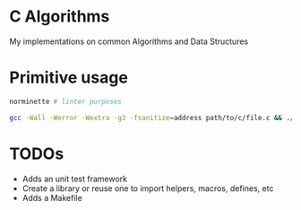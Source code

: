# C Algorithms

My implementations on common Algorithms and Data Structures

# Primitive usage

```zsh
norminette # linter purposes

gcc -Wall -Werror -Wextra -g3 -fsanitize=address path/to/c/file.c && ./a.out
```
# TODOs

- Adds an unit test framework
- Create a library or reuse one to import helpers, macros, defines, etc
- Adds a Makefile

